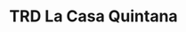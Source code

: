---
title: "TRD La Casa Quintana"
url: /centro-habana-la-habana/trd-la-casa-quintana/
shop: tienda de variedades
---